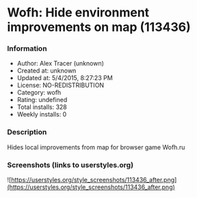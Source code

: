 # Wofh: Hide environment improvements on map (113436)

### Information
- Author: Alex Tracer (unknown)
- Created at: unknown
- Updated at: 5/4/2015, 8:27:23 PM
- License: NO-REDISTRIBUTION
- Category: wofh
- Rating: undefined
- Total installs: 328
- Weekly installs: 0


### Description
Hides local improvements from map for browser game Wofh.ru


### Screenshots (links to userstyles.org)
![https://userstyles.org/style_screenshots/113436_after.png](https://userstyles.org/style_screenshots/113436_after.png)


